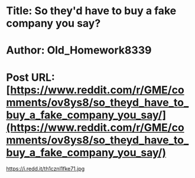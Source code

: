 # Title: So they'd have to buy a fake company you say?
# Author: Old_Homework8339
# Post URL: [https://www.reddit.com/r/GME/comments/ov8ys8/so_theyd_have_to_buy_a_fake_company_you_say/](https://www.reddit.com/r/GME/comments/ov8ys8/so_theyd_have_to_buy_a_fake_company_you_say/)


https://i.redd.it/th1cznl1fke71.jpg